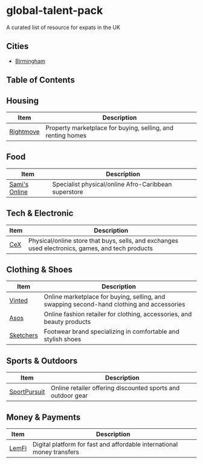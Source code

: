 # global-talent-pack

A curated list of resource for expats in the UK

## Cities

- [Birmingham](./birmingham.md)

## Table of Contents

## Housing

| Item                                      | Description                                                 |
| ----------------------------------------- | ----------------------------------------------------------- |
| [Rightmove](https://www.rightmove.co.uk/) | Property marketplace for buying, selling, and renting homes |

## Food

| Item                                      | Description                                          |
| ----------------------------------------- | ---------------------------------------------------- |
| [Sami's Online](https://samisonline.com/) | Specialist physical/online Afro-Caribbean superstore |

## Tech & Electronic

| Item                         | Description                                                                                      |
| ---------------------------- | ------------------------------------------------------------------------------------------------ |
| [CeX](https://uk.webuy.com/) | Physical/online store that buys, sells, and exchanges used electronics, games, and tech products |

## Clothing & Shoes

| Item                                    | Description                                                                               |
| --------------------------------------- | ----------------------------------------------------------------------------------------- |
| [Vinted](https://www.vinted.co.uk/)     | Online marketplace for buying, selling, and swapping second-hand clothing and accessories |
| [Asos](https://www.asos.com/)           | Online fashion retailer for clothing, accessories, and beauty products                    |
| [Sketchers](https://www.skechers.co.uk) | Footwear brand specializing in comfortable and stylish shoes                              |

## Sports & Outdoors

| Item                                          | Description                                                 |
| --------------------------------------------- | ----------------------------------------------------------- |
| [SportPursuit](https://www.sportpursuit.com/) | Online retailer offering discounted sports and outdoor gear |

## Money & Payments

| Item                        | Description                                                            |
| --------------------------- | ---------------------------------------------------------------------- |
| [LemFi](https://lemfi.com/) | Digital platform for fast and affordable international money transfers |
